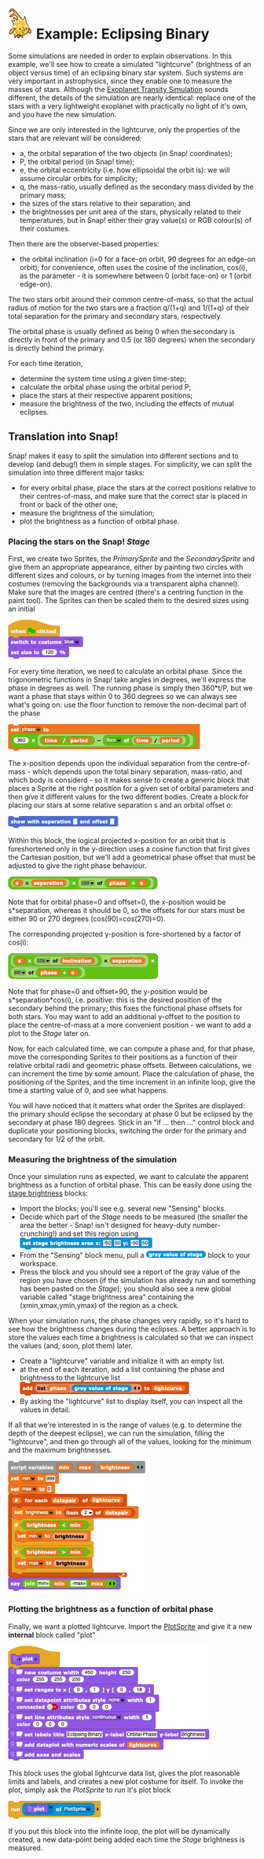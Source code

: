 # <img alt="scientific-snap-icon" src="../../images/einstein_snap.png" width="50"/> Example: Eclipsing Binary

Some simulations are needed in order to explain observations.  In this example, we'll see how to create a simulated "lightcurve" (brightness of an object versus time) of an eclipsing binary star system.  Such systems are very important in astrophysics, since they enable one to measure the masses of stars.  Although the [Exoplanet Transity Simulation](../ExolanetTransits) sounds different, the details of the simulation are nearly identical: replace one of the stars with a very lightweight exoplanet with practically no light of it's own, and you have the new simulation.

Since we are only interested in the lightcurve, only the properties of the stars that are relevant will be considered:
- a, the orbital separation of the two objects (in Snap! coordinates);
- P, the orbital period (in Snap! time);
- e, the orbital eccentricity (i.e. how ellipsoidal the orbit is): we will assume circular orbits for simplicity;
- q, the mass-ratio, usually defined as the secondary mass divided by the primary mass;
- the sizes of the stars relative to their separation; and
- the brightnesses per unit area of the stars, physically related to their temperatures, but in Snap! either their gray value(s) or RGB colour(s) of their costumes.

Then there are the observer-based properties:
- the orbital inclination (i=0 for a face-on orbit, 90 degrees for an edge-on orbit); for convenience, often uses the cosine of the inclination, cos(i), as the parameter - it is somewhere between 0 (orbit face-on) or 1 (orbit edge-on).

The two stars orbit around their common centre-of-mass, so that the actual radius of motion for the two stars are a fraction q/(1+q) and 1/(1+q) of their total separation for the primary and secondary stars, respectively.

The orbital phase is usually defined as being 0 when the secondary is directly in front of the primary and 0.5 (or 180 degrees) when the secondary is directly behind the primary.

For each time iteration, 
- determine the system time using a given time-step;
- calculate the orbital phase using the orbital period P;
- place the stars at their respective apparent positions;
- measure the brightness of the two, including the effects of mutual eclipses.

## Translation into Snap!

Snap! makes it easy to split the simulation into different sections and to develop (and debug!) them in simple stages.  For simplicity, we can split the simulation into three different major tasks:
- for every orbital phase, place the stars at the correct positions relative to their centres-of-mass, and make sure that the correct star is placed in front or back of the other one;
- measure the brightness of the simulation;
- plot the brightness as a function of orbital phase.

### Placing the stars on the Snap! *Stage*

First, we create two Sprites, the *PrimarySprite* and the *SecondarySprite* and give them an appropriate appearance, either by painting two circles with different sizes and colours, or by turning images from the internet into their costumes (removing the backgrounds via a transparent alpha channel). Make sure that the images are centred (there's a centring function in the paint tool).  The Sprites can then be scaled them to the desired sizes using an initial

![scale sizes](./images/set_size_to.png)

For every time iteration, we need to calculate an orbital phase.  Since the trigonometric functions in Snap! take angles in degrees, we'll express the phase in degrees as well.  The running phase is simply then 360\*t/P, but we want a phase that stays within 0 to 360 degrees so we can always see what's going on: use the floor function to remove the non-decimal part of the phase

![set phase to](./images/set_phase_to.png)

The x-position depends upon the individual separation from the centre-of-mass - which depends upon the total binary separation, mass-ratio, and which body is considerd - so it makes sense to create a generic block that places a Sprite at the right position for a given set of orbital parameters and then give it different values for the two different bodies.  Create a block for placing our stars at some relative separation s and an orbital offset o:

![show with separation](./images/show_with_separation.png)

Within this block, the logical projected x-position for an orbit that is foreshortened only in the y-direction uses a cosine function that first gives the Cartesian position, but we'll add a geometrical phase offset that must be adjusted to give the right phase behaviour.

![calculate x:](./images/calc_x.png)

Note that for orbital phase=0 and offset=0, the x-position would be s\*separation, whereas it should be 0, so the offsets for our stars must be either 90 or 270 degrees (cos(90)=cos(270)=0).

The corresponding projected y-position is fore-shortened by a factor of cos(i):

![calculate y](./images/calc_y.png)

Note that for phase=0 and offset=90, the y-position would be s\*separation\*cos(i), i.e. positive: this is the desired position of the secondary behind the primary; this fixes the functional phase offsets for both stars.  You may want to add an additional y-offset to the position to place the centre-of-mass at a more convenient position - we want to add a plot to the *Stage* later on.

Now, for each calculated time, we can compute a phase and, for that phase, move the corresponding Sprites to their positions as a function of their relative orbital radii and geometric phase offsets.  Between calculations, we can increment the time by some amount.  Place the calculation of phase, the positioning of the Sprites, and the time increment in an infinite loop, give the time a starting value of 0, and see what happens.

You will have noticed that it matters what order the Sprites are displayed: the primary should eclipse the secondary at phase 0 but be eclipsed by the secondary at phase 180 degrees.  Stick in an "if ... then ..." control block and duplicate  your positioning blocks, switching the order for the primary and secondary for 1/2 of the orbit.

### Measuring the brightness of the simulation

Once your simulation runs as expected, we want to calculate the apparent brightness as a function of orbital phase.  This can be easily done using the [stage brightness](../../StageBrightness)  blocks:
- Import the blocks; you'll see e.g. several new "Sensing" blocks. 
- Decide which part of the *Stage* needs to be measured (the smaller the area the better - Snap! isn't designed for heavy-duty number-crunching!) and set this region using ![set stage brightness area](./images/set_stage_brightness_area.png)
- From the "Sensing" block menu, pull a ![gray value of stage](./images/gray_value_of_stage.png) block to your workspace.
- Press the block and you should see a report of the gray value of the region you have chosen (if the simulation has already run and something has been pasted on the *Stage*); you should also see a new global variable called "stage brightness area" containing the (xmin,xmax,ymin,ymax) of the region as a check.

When your simulation runs, the phase changes very rapidly, so it's hard to see how the brightness changes during the eclipses.  A better approach is to store the values each time a brightness is calculated so that we can inspect the values (and, soon, plot them) later.
- Create a "lightcurve" variable and initialize it with an empty list.
- at the end of each iteration, add a list containing the phase and brightness to the lightcurve list ![add list to lightcurve](./images/add_list_to_lightcurve.png).
- By asking the "lightcurve" list to display itself, you can inspect all the values in detail.

If all that we're interested in is the range of values (e.g. to determine the depth of the deepest eclipse), we can run the simulation, filling the "lightcurve", and then go through all of the values, looking for the minimum and the maximum brightnesses.

![minmax block](./images/min_max_block.png)


### Plotting the brightness as a function of orbital phase

Finally, we want a plotted lightcurve.  Import the [PlotSprite](../../PlotSprite) and give it a new **internal** block called "plot"

![plot block](./images/plot.png)

This block uses the global lightcurve data list, gives the plot reasonable limits and labels, and creates a new plot costume for itself.  To invoke the plot, simply ask the *PlotSprite* to run it's plot block

![run plot of PlotSprite](./images/run_plot_of_PlotSprite.png)

If you put this block into the infinite loop, the plot will be dynamically created, a new data-point being added each time the *Stage* brightness is measured.
